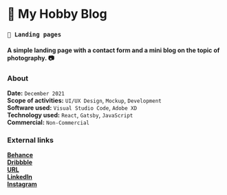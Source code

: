 # 📌 My Hobby Blog
### `🛬 Landing pages`
#### A simple landing page with a contact form and a mini blog on the topic of photography. 📷
### About
**Date:** `December 2021`\
**Scope of activities:** `UI/UX Design`, `Mockup`, `Development`\
**Software used:** `Visual Studio Code`, `Adobe XD`\
**Technology used:** `React`, `Gatsby`, `JavaScript`\
**Commercial:** `Non-Commercial`

### External links
**[Behance](https://behance.net/)**\
**[Dribbble](https://dribbble.com/)**\
**[URL](https://example.com/)**\
**[LinkedIn](https://linkedin.com/)**\
**[Instagram](https://www.instagram.com/)**

